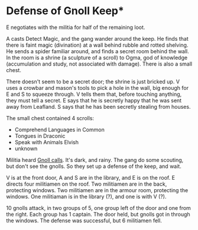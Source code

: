 # Defense of Gnoll Keep*

E negotiates with the militia for half of the remaining loot.

A casts Detect Magic, and the gang wander around the keep.
He finds that there is faint magic (divination) at a wall behind rubble and rotted shelving.
He sends a spider familiar around, and finds a secret room behind the wall.
In the room is a shrine (a sculpture of a scroll) to Ogma, 
god of knowledge (accumulation and study, not associated with damage).
There is also a small chest.

There doesn't seem to be a secret door; the shrine is just bricked up.
V uses a crowbar and mason's tools to pick a hole in the wall, 
big enough for E and S to squeeze through.
V tells them that, before touching anything,
they must tell a secret.
E says that he is secretly happy that he was sent away from Leafland.
S says that he has been secretly stealing from houses.

The small chest contained 4 scrolls:
- Comprehend Languages in Common
- Tongues in Draconic
- Speak with Animals Elvish
- unknown 

Militia heard [Gnoll calls](https://www.soundsnap.com/tags/hyena).
It's dark, and rainy.
The gang do some scouting, but don't see the gnolls.
So they set up a defense of the keep, and wait.

V is at the front door, A and S are in the library,
and E is on the roof.
E directs four militiamen on the roof.
Two militiamen are in the back, protecting windows.
Two militiamen are in the armour room, protecting the windows.
One militiaman is in the library (?), and one is with V (?).

10 gnolls attack, in two groups of 5, one group left of the door and one from the right.
Each group has 1 captain.
The door held,
but gnolls got in through the windows.
The defense was successful, but 6 militiamen fell.

